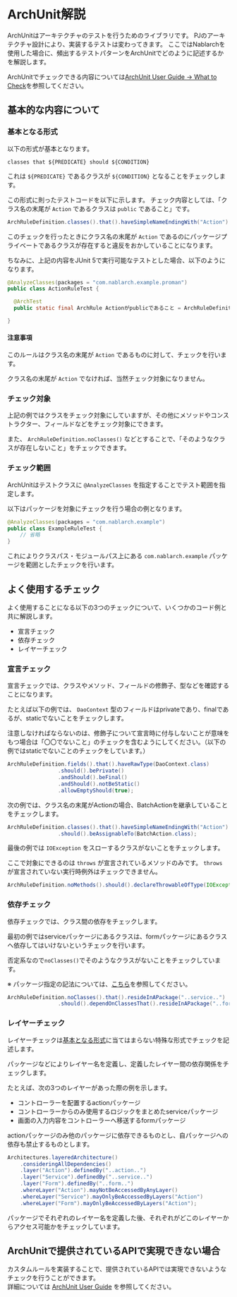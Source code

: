# ArchUnit解説

ArchUnitはアーキテクチャのテストを行うためのライブラリです。
PJのアーキテクチャ設計により、実装するテストは変わってきます。
ここではNablarchを使用した場合に、頻出するテストパターンをArchUnitでどのように記述するかを解説します。

ArchUnitでチェックできる内容については[ArchUnit User Guide -> What to Check](https://www.archunit.org/userguide/html/000_Index.html#_what_to_check)を参照してください。

## 基本的な内容について

### 基本となる形式

以下の形式が基本となります。

```
classes that ${PREDICATE} should ${CONDITION}
```

これは `${PREDICATE}` であるクラスが `${CONDITION}` となることをチェックします。

この形式に則ったテストコードを以下に示します。
チェック内容としては、「クラス名の末尾が `Action` であるクラスは `public` であること」です。

```java
ArchRuleDefinition.classes().that().haveSimpleNameEndingWith("Action").should().bePublic();
```

このチェックを行ったときにクラス名の末尾が `Action` であるのにパッケージプライベートであるクラスが存在すると違反をおかしていることになります。

ちなみに、上記の内容をJUnit 5で実行可能なテストとした場合、以下のようになります。

```java
@AnalyzeClasses(packages = "com.nablarch.example.proman")
public class ActionRuleTest {

  @ArchTest
  public static final ArchRule Actionがpublicであること = ArchRuleDefinition.classes().that().haveSimpleNameEndingWith("Action").should().bePublic();

}
```

#### 注意事項

このルールはクラス名の末尾が `Action` であるものに対して、チェックを行います。

クラス名の末尾が `Action` でなければ、当然チェック対象になりません。

### チェック対象

上記の例ではクラスをチェック対象にしていますが、その他にメソッドやコンストラクター、フィールドなどをチェック対象にできます。

また、 `ArchRuleDefinition.noClasses()` などとすることで、「そのようなクラスが存在しないこと」をチェックできます。

### チェック範囲

ArchUnitはテストクラスに `@AnalyzeClasses` を指定することでテスト範囲を指定します。

以下はパッケージを対象にチェックを行う場合の例となります。

```java
@AnalyzeClasses(packages = "com.nablarch.example")
public class ExampleRuleTest {
    // 省略
}
```

これによりクラスパス・モジュールパス上にある `com.nablarch.example` パッケージを範囲としたチェックを行います。

## よく使用するチェック

よく使用することになる以下の3つのチェックについて、いくつかのコード例と共に解説します。

- 宣言チェック
- 依存チェック
- レイヤーチェック

### 宣言チェック

宣言チェックでは、クラスやメソッド、フィールドの修飾子、型などを確認することになります。

たとえば以下の例では、 `DaoContext` 型のフィールドはprivateであり、finalであるが、staticでないことをチェックします。

注意しなければならないのは、修飾子について宣言時に付与しないことが意味をもつ場合は「〇〇でないこと」のチェックを含むようにしてください。（以下の例ではstaticでないことのチェックをしています。）

```java
ArchRuleDefinition.fields().that().haveRawType(DaoContext.class)
                .should().bePrivate()
                .andShould().beFinal()
                .andShould().notBeStatic()
                .allowEmptyShould(true);
```

次の例では、クラス名の末尾がActionの場合、BatchActionを継承していることをチェックします。

```java
ArchRuleDefinition.classes().that().haveSimpleNameEndingWith("Action")
                .should().beAssignableTo(BatchAction.class);
```

最後の例では `IOException` をスローするクラスがないことをチェックします。

ここで対象にできるのは `throws` が宣言されているメソッドのみです。
`throws` が宣言されていない実行時例外はチェックできません。

```java
ArchRuleDefinition.noMethods().should().declareThrowableOfType(IOException.class);
```

### 依存チェック

依存チェックでは、クラス間の依存をチェックします。

最初の例ではserviceパッケージにあるクラスは、formパッケージにあるクラスへ依存してはいけないというチェックを行います。

否定系なので`noClasses()`でそのようなクラスがないことをチェックしています。

※ パッケージ指定の記法については、[こちら](https://javadoc.io/doc/com.tngtech.archunit/archunit/latest/com/tngtech/archunit/base/PackageMatcher.html)を参照してください。

```java
ArchRuleDefinition.noClasses().that().resideInAPackage("..service..")
                .should().dependOnClassesThat().resideInAPackage("..form..");
```

### レイヤーチェック

レイヤーチェックは[基本となる形式](#基本となる形式)に当てはまらない特殊な形式でチェックを記述します。

パッケージなどによりレイヤー名を定義し、定義したレイヤー間の依存関係をチェックします。

たとえば、次の3つのレイヤーがあった際の例を示します。

- コントローラーを配置するactionパッケージ
- コントローラーからのみ使用するロジックをまとめたserviceパッケージ
- 画面の入力内容をコントローラーへ移送するformパッケージ

actionパッケージのみ他のパッケージに依存できるものとし、自パッケージへの依存も禁止するものとします。

```java
Architectures.layeredArchitecture()
    .consideringAllDependencies()
    .layer("Action").definedBy("..action..")
    .layer("Service").definedBy("..service..")
    .layer("Form").definedBy("..form..")
    .whereLayer("Action").mayNotBeAccessedByAnyLayer()
    .whereLayer("Service").mayOnlyBeAccessedByLayers("Action")
    .whereLayer("Form").mayOnlyBeAccessedByLayers("Action");
```

パッケージでそれぞれのレイヤー名を定義した後、それぞれがどこのレイヤーからアクセス可能かをチェックしています。

## ArchUnitで提供されているAPIで実現できない場合

カスタムルールを実装することで、提供されているAPIでは実現できないようなチェックを行うことができます。  
詳細については [ArchUnit User Guide](https://www.archunit.org/userguide/html/000_Index.html#_creating_custom_rules) を参照してください。
